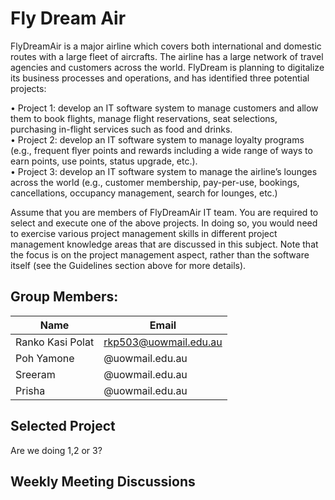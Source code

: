 # Fly Dream Air
FlyDreamAir is a major airline which covers both international and domestic routes with a large fleet of aircrafts. The airline has a large network of travel agencies and customers across the world. FlyDream is planning to digitalize its business processes and operations, and has identified three potential projects:   

• Project 1: develop an IT software system to manage customers and allow them to book flights, manage flight reservations, seat selections, purchasing in-flight services such as food and drinks.   
• Project 2: develop an IT software system to manage loyalty programs (e.g., frequent flyer points and rewards including a wide range of ways to earn points, use points, status upgrade, etc.).    
• Project 3: develop an IT software system to manage the airline’s lounges across the world (e.g., customer membership, pay-per-use, bookings, cancellations, occupancy management, search for lounges, etc.)  

Assume that you are members of FlyDreamAir IT team. You are required to select and execute one of the above projects. In doing so, you would need to exercise various project management skills in different project management knowledge areas that are discussed in this subject. Note that the focus is on the project management aspect, rather than the software itself (see the Guidelines section above for more details). 

## Group Members:
|     Name      |     Email     | 
| ------------- | ------------- |
| Ranko Kasi Polat  |rkp503@uowmail.edu.au  |
| Poh Yamone        | @uowmail.edu.au  |
| Sreeram           | @uowmail.edu.au  |
| Prisha            | @uowmail.edu.au|


## Selected Project
Are we doing 1,2 or 3?

## Weekly Meeting Discussions


